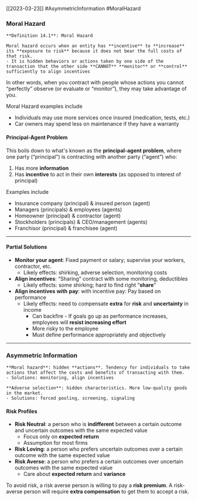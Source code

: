 [[2023-03-23]] #AsymmetricInformation #MoralHazard

### Moral Hazard

```ad-important
**Definition 14.1**: Moral Hazard

Moral hazard occurs when an entity has **incentive** to **increase** its **exposure to risk** because it does not bear the full costs of that risk.
- It is hidden behaviors or actions taken by one side of the transaction that the other side **CANNOT** **monitor** or **control** sufficiently to align incentives
```

In other words, when you contract with people whose actions you cannot “perfectly” observe (or evaluate or “monitor”), they may take advantage of you.

Moral Hazard examples include
- Individuals may use more services once insured (medication, tests, etc.)
- Car owners may spend less on maintenance if they have a warranty

#### Principal-Agent Problem
This boils down to what's known as the **principal-agent problem**, where one party (“principal”) is contracting with another party (“agent”) who:
1. Has more **information**
2. Has **incentive** to act in their own **interests** (as opposed to interest of principal)

Examples include
- Insurance company (principal) & insured person (agent)
- Managers (principals) & employees (agents)
- Homeowner (principal) & contractor (agent)
- Stockholders (principals) & CEO/management (agents)
- Franchisor (principal) & franchisee (agent)

---

#### Partial Solutions
- **Monitor your agent**: Fixed payment or salary; supervise your workers, contractor, etc.
	- Likely effects: shirking, adverse selection, monitoring costs
- **Align incentives**: “Sharing” contract with some monitoring, deductibles
	- Likely effects: some shirking; hard to find right “**share**”
- **Align incentives** **with** **pay**: with incentive pay: Pay based on performance
	- Likely effects: need to compensate **extra** for **risk** and **uncertainty** in income
		- Can backfire - If goals go up as performance increases, employees will **resist increasing effort**
		- More risky to the employee
		- Must define performance appropriately and objectively

---

### Asymmetric Information

```ad-summary
**Moral hazard**: hidden **actions**. Tendency for individuals to take actions that affect the costs and benefits of transacting with them.
- Solutions: monitoring, align incentives

**Adverse selection**: hidden characteristics. More low-quality goods in the market. 
- Solutions: forced pooling, screening, signaling
```

#### Risk Profiles
- **Risk Neutral**: a person who is **indifferent** between a certain outcome and uncertain outcomes with the same expected value
	- Focus only on **expected return**
	- Assumption for most firms
- **Risk Loving**: a person who prefers uncertain outcomes over a certain outcome with the same expected value
- **Risk Averse**: a person who prefers a certain outcomes over uncertain outcomes with the same expected value
	- Care about **expected return** and **variance**

To avoid risk, a risk averse person is willing to pay a **risk premium**. A risk-averse person will require **extra compensation** to get them to accept a risk.